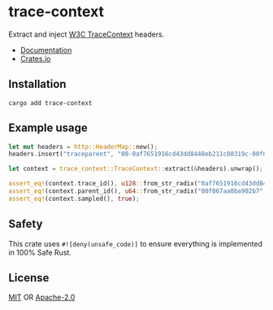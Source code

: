 # trace-context

Extract and inject [W3C TraceContext](https://w3c.github.io/trace-context/) headers.

- [Documentation][docs]
- [Crates.io][crates]

## Installation

```
cargo add trace-context
```

## Example usage

```rust
let mut headers = http::HeaderMap::new();
headers.insert("traceparent", "00-0af7651916cd43dd8448eb211c80319c-00f067aa0ba902b7-01".parse().unwrap());

let context = trace_context::TraceContext::extract(&headers).unwrap();

assert_eq!(context.trace_id(), u128::from_str_radix("0af7651916cd43dd8448eb211c80319c", 16).unwrap());
assert_eq!(context.parent_id(), u64::from_str_radix("00f067aa0ba902b7", 16).ok());
assert_eq!(context.sampled(), true);
```

## Safety

This crate uses `#![deny(unsafe_code)]` to ensure everything is implemented in 100% Safe Rust.

## License

[MIT](LICENSE-MIT) OR [Apache-2.0](LICENSE-APACHE)

[crates]: https://crates.io/crates/trace-context
[docs]: https://docs.rs/trace-context
